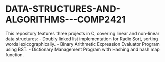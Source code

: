 # DATA-STRUCTURES-AND-ALGORITHMS---COMP2421
This repository features three projects in C, covering linear and non-linear data structures: - Doubly linked list implementation for Radix Sort, sorting words lexicographically. - Binary Arithmetic Expression Evaluator Program using BST. - Dictionary Management Program with Hashing and hash map function.
